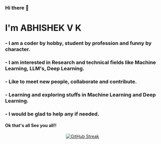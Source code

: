 ### Hi there 👋
# I'm ABHISHEK V K<br>

### - I am a coder by hobby, student by profession and funny by character.
### - I am interested in Research and technical fields like Machine Learning, LLM's, Deep Learning.
### - Like to meet new people, collaborate and contribute.
### - Learning and exploring stuffs in Machine Learning and Deep Learning.
### - I would be glad to help any if needed.<br>

#### Ok that's all See you all!!
<div align="center">
<a href="https://github.com/AstralCoder581">
   <a href="https://git.io/streak-stats"><img src="https://streak-stats.demolab.com?user=AstralCoder581&theme=highcontrast" alt="GitHub Streak" /></a>
</a>
</div>


<!--
**AstralCoder581/AstralCoder581** is a ✨ _special_ ✨ repository because its `README.md` (this file) appears on your GitHub profile.

Here are some ideas to get you started:

- 🔭 I’m currently working on ...
- 🌱 I’m currently learning ...
- 👯 I’m looking to collaborate on ...
- 🤔 I’m looking for help with ...
- 💬 Ask me about ...
- 📫 How to reach me: ...
- 😄 Pronouns: ...
- ⚡ Fun fact: ...
-->

